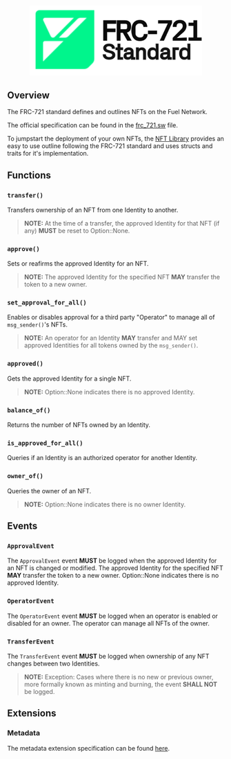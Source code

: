 <p align="center">
    <picture>
        <source media="(prefers-color-scheme: dark)" srcset=".docs/frc-721-logo-dark-theme.png">
        <img alt="SwayApps logo" width="400px" src=".docs/frc-721-logo-light-theme.png">
    </picture>
</p>

## Overview

The FRC-721 standard defines and outlines NFTs on the Fuel Network. 

The official specification can be found in the [frc_721.sw](./src/frc_721.sw) file.

To jumpstart the deployment of your own NFTs, the [NFT Library](../../libs/nft/) provides an easy to use outline following the FRC-721 standard and uses structs and traits for it's implementation.

## Functions

### `transfer()`

Transfers ownership of an NFT from one Identity to another.

> **NOTE:** At the time of a transfer, the approved Identity for that NFT (if any) **MUST** be reset to Option::None.

### `approve()`

Sets or reafirms the approved Identity for an NFT.

> **NOTE:** The approved Identity for the specified NFT **MAY** transfer the token to a new owner.

### `set_approval_for_all()`

Enables or disables approval for a third party "Operator" to manage all of `msg_sender()`'s NFTs.

> **NOTE:** An operator for an Identity **MAY** transfer and MAY set approved Identities for all tokens owned by the `msg_sender()`.

### `approved()`

Gets the approved Identity for a single NFT.

> **NOTE:** Option::None indicates there is no approved Identity.

### `balance_of()`

Returns the number of NFTs owned by an Identity.

### `is_approved_for_all()`

Queries if an Identity is an authorized operator for another Identity.

### `owner_of()`

Queries the owner of an NFT.

> **NOTE:** Option::None indicates there is no owner Identity.

## Events

### `ApprovalEvent`

The `ApprovalEvent` event **MUST** be logged when the approved Identity for an NFT is changed or modified.
The approved Identity for the specified NFT **MAY** transfer the token to a new owner.
Option::None indicates there is no approved Identity.

### `OperatorEvent`

The `OperatorEvent` event **MUST** be logged when an operator is enabled or disabled for an owner.
The operator can manage all NFTs of the owner.

### `TransferEvent`

The `TransferEvent` event **MUST** be logged when ownership of any NFT changes between two Identities.

> **NOTE:** Exception: Cases where there is no new or previous owner, more formally known as minting and burning, the event **SHALL NOT** be logged.

## Extensions

### Metadata

The metadata extension specification can be found [here](./src/extensions/frc721_metadata.sw).
